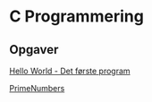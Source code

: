 # C Programmering

## Opgaver

[Hello World - Det første program](/H5-MAGS/CProgrammering/HelloWorld/)

[PrimeNumbers](/H5-MAGS/CProgrammering/PrimeNumbers/)